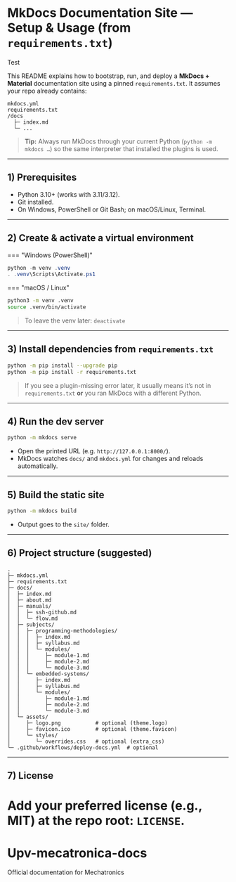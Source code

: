 # MkDocs Documentation Site — Setup & Usage (from `requirements.txt`)

Test

This README explains how to bootstrap, run, and deploy a **MkDocs + Material** documentation site using a pinned `requirements.txt`. It assumes your repo already contains:

```
mkdocs.yml
requirements.txt
/docs
  ├─ index.md
  └─ ...
```

> **Tip:** Always run MkDocs through your current Python (`python -m mkdocs …`) so the same interpreter that installed the plugins is used.

---

## 1) Prerequisites

* Python 3.10+ (works with 3.11/3.12).
* Git installed.
* On Windows, PowerShell or Git Bash; on macOS/Linux, Terminal.

---

## 2) Create & activate a virtual environment

\=== "Windows (PowerShell)"

```powershell
python -m venv .venv
. .venv\Scripts\Activate.ps1
```

\=== "macOS / Linux"

```bash
python3 -m venv .venv
source .venv/bin/activate
```

> To leave the venv later: `deactivate`

---

## 3) Install dependencies from `requirements.txt`

```bash
python -m pip install --upgrade pip
python -m pip install -r requirements.txt
```

> If you see a plugin-missing error later, it usually means it’s not in `requirements.txt` **or** you ran MkDocs with a different Python.

---

## 4) Run the dev server

```bash
python -m mkdocs serve
```

* Open the printed URL (e.g. `http://127.0.0.1:8000/`).
* MkDocs watches `docs/` and `mkdocs.yml` for changes and reloads automatically.

---

## 5) Build the static site

```bash
python -m mkdocs build
```

* Output goes to the `site/` folder.

---

## 6) Project structure (suggested)

```
.
├─ mkdocs.yml
├─ requirements.txt
├─ docs/
│  ├─ index.md
│  ├─ about.md
│  ├─ manuals/
│  │  ├─ ssh-github.md
│  │  └─ flow.md
│  ├─ subjects/
│  │  ├─ programming-methodologies/
│  │  │  ├─ index.md
│  │  │  ├─ syllabus.md
│  │  │  └─ modules/
│  │  │     ├─ module-1.md
│  │  │     ├─ module-2.md
│  │  │     └─ module-3.md
│  │  └─ embedded-systems/
│  │     ├─ index.md
│  │     ├─ syllabus.md
│  │     └─ modules/
│  │        ├─ module-1.md
│  │        ├─ module-2.md
│  │        └─ module-3.md
│  └─ assets/
│     ├─ logo.png           # optional (theme.logo)
│     ├─ favicon.ico        # optional (theme.favicon)
│     └─ styles/
│        └─ overrides.css   # optional (extra_css)
└─ .github/workflows/deploy-docs.yml  # optional
```

---

## 7) License

Add your preferred license (e.g., MIT) at the repo root: `LICENSE`.
=======
# Upv-mecatronica-docs
Official documentation for Mechatronics
